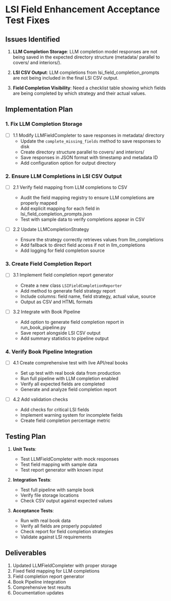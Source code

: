 # LSI Field Enhancement Acceptance Test Fixes

## Issues Identified

1. **LLM Completion Storage**: LLM completion model responses are not being saved in the expected directory structure (metadata/ parallel to covers/ and interiors/).

2. **LSI CSV Output**: LLM completions from lsi_field_completion_prompts are not being included in the final LSI CSV output.

3. **Field Completion Visibility**: Need a checklist table showing which fields are being completed by which strategy and their actual values.

## Implementation Plan

### 1. Fix LLM Completion Storage

- [ ] 1.1 Modify LLMFieldCompleter to save responses in metadata/ directory
  - Update the `complete_missing_fields` method to save responses to disk
  - Create directory structure parallel to covers/ and interiors/
  - Save responses in JSON format with timestamp and metadata ID
  - Add configuration option for output directory

### 2. Ensure LLM Completions in LSI CSV Output

- [ ] 2.1 Verify field mapping from LLM completions to CSV
  - Audit the field mapping registry to ensure LLM completions are properly mapped
  - Add explicit mapping for each field in lsi_field_completion_prompts.json
  - Test with sample data to verify completions appear in CSV

- [ ] 2.2 Update LLMCompletionStrategy
  - Ensure the strategy correctly retrieves values from llm_completions
  - Add fallback to direct field access if not in llm_completions
  - Add logging for field completion source

### 3. Create Field Completion Report

- [ ] 3.1 Implement field completion report generator
  - Create a new class `LSIFieldCompletionReporter`
  - Add method to generate field strategy report
  - Include columns: field name, field strategy, actual value, source
  - Output as CSV and HTML formats

- [ ] 3.2 Integrate with Book Pipeline
  - Add option to generate field completion report in run_book_pipeline.py
  - Save report alongside LSI CSV output
  - Add summary statistics to pipeline output

### 4. Verify Book Pipeline Integration

- [ ] 4.1 Create comprehensive test with live API/real books
  - Set up test with real book data from production
  - Run full pipeline with LLM completion enabled
  - Verify all expected fields are completed
  - Generate and analyze field completion report

- [ ] 4.2 Add validation checks
  - Add checks for critical LSI fields
  - Implement warning system for incomplete fields
  - Create field completion percentage metric

## Testing Plan

1. **Unit Tests**:
   - Test LLMFieldCompleter with mock responses
   - Test field mapping with sample data
   - Test report generator with known input

2. **Integration Tests**:
   - Test full pipeline with sample book
   - Verify file storage locations
   - Check CSV output against expected values

3. **Acceptance Tests**:
   - Run with real book data
   - Verify all fields are properly populated
   - Check report for field completion strategies
   - Validate against LSI requirements

## Deliverables

1. Updated LLMFieldCompleter with proper storage
2. Fixed field mapping for LLM completions
3. Field completion report generator
4. Book Pipeline integration
5. Comprehensive test results
6. Documentation updates